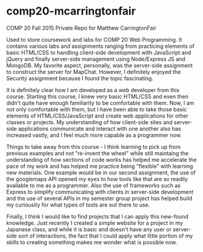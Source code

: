 # comp20-mcarringtonfair
COMP 20 Fall 2015 Private Repo for Matthew CarringtonFair

Used to store coursework and labs for COMP 20 Web Programming. It contains various labs and assignments ranging from practicing elements of basic HTML/CSS to handling client-side development with JavaScript and jQuery and finally server-side management using Node/Express JS and MongoDB. My favorite aspect, personally, was the server-side assignment to construct the server for MapChat. However, I definitely enjoyed the Security assignment because I found the topic fascinating. 

It is definitely clear how I am developed as a web developer from this course. Starting this course, I knew very basic HTML/CSS and even then didn't quite have enough familiarity to be comfortable with them. Now, I am not only comfortable with them, but I have been able to take those basic elements of HTML/CSS/JavaScript and create web applications for other classes or projects. My understanding of how client-side sites and server-side applications communicate and interact with one another also has increased vastly, and I feel much more capable as a programmer now. 

Things to take away from this course - 
I think learning to pick up from previous examples and not "re-invent the wheel" while still maintaing the understanding of how sections of code works has helped me accelerate the pace of my work and has helped me practice being "flexible" with learning new materials. One example would be in our second assignment, the use of the googlemaps API opened my eyes to how tools like that are so readily available to me as a programmer. Also the use of frameworks such as Express to simplify communicating with clients in server-side development and the use of several APIs in my semester group project has helped build my curiousity for what types of tools are out there to use.

Finally, I think I would like to find projects that I can apply this new-found knowledge. Just recently I created a simple website for a project in my Japanese class, and while it is basic and doesn't have any user or server-side sort of interactions, the fact that I could apply what little portion of my skills to creating something makes me wonder what is possible now.

